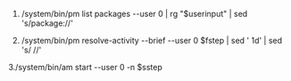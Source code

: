 


1. /system/bin/pm list packages  --user 0   | rg "$userinput"  | sed 's/package://'

2. /system/bin/pm resolve-activity --brief  --user 0 $fstep | sed ' 1d' | sed 's/ //'


3./system/bin/am  start --user 0  -n  $sstep



